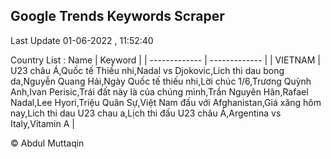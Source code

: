 

## Google Trends Keywords Scraper 
 
Last Update 01-06-2022 , 11:52:40

Country List :
 Name  | Keyword |
| ------------- | ------------- |
| VIETNAM | U23 châu Á,Quốc tế Thiếu nhi,Nadal vs Djokovic,Lich thi dau bong da,Nguyễn Quang Hải,Ngày Quốc tế thiếu nhi,Lời chúc 1/6,Trương Quỳnh Anh,Ivan Perisic,Trái đất này là của chúng mình,Trần Nguyên Hãn,Rafael Nadal,Lee Hyori,Triệu Quân Sự,Việt Nam đấu với Afghanistan,Giá xăng hôm nay,Lich thi dau U23 chau a,Lịch thi đấu U23 châu Á,Argentina vs Italy,Vitamin A |



© Abdul Muttaqin 
